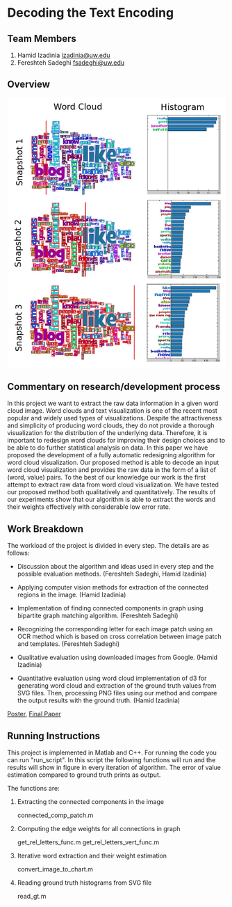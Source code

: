 Decoding the Text Encoding
===============
## Team Members

1. Hamid Izadinia izadinia@uw.edu
2. Fereshteh Sadeghi fsadeghi@uw.edu

## Overview
![Overview](overview_final.png)

## Commentary on research/development process
In this project we want to extract the raw data information in a given word cloud image.
Word clouds and text visualization is one of the recent most popular and widely used types of visualizations. Despite the attractiveness and simplicity of producing word clouds, they do not provide a thorough visualization for the distribution of the underlying data. Therefore, it is important to redesign word clouds for improving their design choices and to be able to do further statistical analysis on data. In this paper we have proposed the development of a fully automatic redesigning algorithm for word cloud visualization. Our proposed method is able to decode an input word cloud visualization and provides the raw data in the form of a list of (word, value) pairs. To the best of our knowledge our work is the first attempt to extract raw data from word cloud visualization. We have tested our proposed method both qualitatively and quantitatively. The results of our experiments show that our algorithm is able to extract the words and their weights effectively with considerable low error rate. 

## Work Breakdown
The workload of the project is divided in every step. The details are as follows:

- Discussion about the algorithm and ideas used in every step and the possible evaluation methods. (Fereshteh Sadeghi, Hamid Izadinia)

- Applying computer vision methods for extraction of the connected regions in the image. (Hamid Izadinia)

- Implementation of finding connected components in graph using bipartite graph matching algorithm. (Fereshteh Sadeghi)

- Recognizing the corresponding letter for each image patch using an OCR method which is based on cross correlation between image patch and templates. (Fereshteh Sadeghi)

- Qualitative evaluation using downloaded images from Google. (Hamid Izadinia)

- Quantitative evaluation using word cloud implementation of d3 for generating word cloud and extraction of the ground truth values from SVG files. Then, processing PNG files using our method and compare the output results with the ground truth. (Hamid Izadinia)


[Poster](https://github.com/CSE512-14W/fp-izadinia-fsadeghi/raw/master/final/poster-izadinia-fsadeghi.pdf),
[Final Paper](https://github.com/CSE512-14W/fp-izadinia-fsadeghi/raw/master/final/paper-izadinia-fsadeghi.pdf) 

## Running Instructions
This project is implemented in Matlab and C++. For running the code you can run "run_script". In this script the following functions will run and the results will show in figure in every iteration of algorithm. The error of value estimation compared to ground truth prints as output.

The functions are:

1. Extracting the connected components in the image
    
     connected_comp_patch.m
     
2. Computing the edge weights for all connections in graph
     
     get_rel_letters_func.m
     get_rel_letters_vert_func.m

3. Iterative word extraction and their weight estimation
    
    convert_image_to_chart.m

4. Reading ground truth histograms from SVG file
    
    read_gt.m



